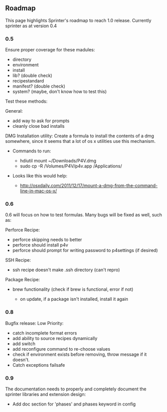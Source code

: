 Roadmap
-------

This page highlights Sprinter's roadmap to reach 1.0
release. Currently sprinter as at version 0.4

### 0.5
Ensure proper coverage for these madules:

* directory
* environment
* install
* lib? (double check)
* recipestandard
* manifest? (double check)
* system? (maybe, don't know how to test this)

Test these methods:

General:

* add way to ask for prompts
* cleanly close bad installs

DMG Installation utility:
Create a formula to install the contents of a dmg somewhere, since it seems that a lot of os x utilities use this mechanism.

* Commands to run:
    * hdiutil mount ~/Downloads/P4V.dmg 
    * sudo cp -R /Volumes/P4V/p4v.app /Applications/

* Looks like this would help:
	* http://osxdaily.com/2011/12/17/mount-a-dmg-from-the-command-line-in-mac-os-x/


### 0.6 
0.6 will focus on how to test formulas. Many bugs will be fixed as well, such as:

Perforce Recipe:

* perforce skipping needs to better
* perforce should install p4v
* perforce should prompt for writing password to p4settings (if desired)

SSH Recipe:

* ssh recipe doesn't make .ssh directory (can't repro)

Package Recipe:

* brew functionality (check if brew is functional, error if not)

    * on update, if a package isn't installed, install it again


### 0.8
Bugfix release:
Low Priority:

* catch incomplete format errors
* add ability to source recipes dynamically
* add switch
* add reconfigure command to re-choose values
* check if environment exists before removing, throw message if it doesn't.
* Catch exceptions failsafe


### 0.9 
The documentation needs to properly and completely document
the sprinter libraries and extension design:

* Add doc section for 'phases' and phases keyword in config
